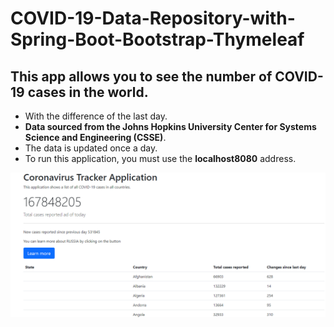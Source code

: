 # COVID-19-Data-Repository-with-Spring-Boot-Bootstrap-Thymeleaf
## This app allows you to see the number of **COVID-19** cases in the world.
+ With the difference of the last day. 
+ **Data sourced from the Johns Hopkins University Center for Systems Science and Engineering (CSSE)**.
+ The data is updated once a day.
+ To run this application, you must use the **localhost8080** address.



![Image alt](https://github.com/istoric564/COVID-19-Data-Repository-with-Spring-Boot-Bootstrap-Thymeleaf/blob/master/12.PNG)
